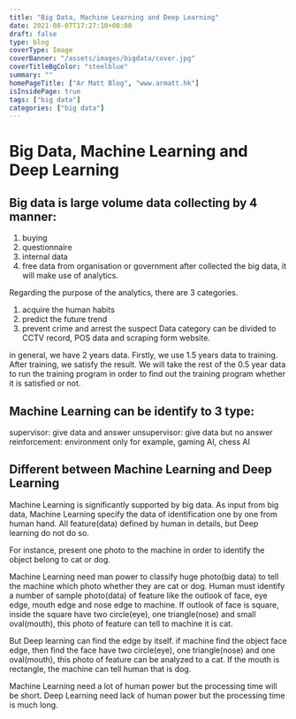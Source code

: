 ```yaml
---
title: "Big Data, Machine Learning and Deep Learning"
date: 2021-08-07T17:27:10+08:00
draft: false
type: blog
coverType: Image
coverBanner: "/assets/images/bigdata/cover.jpg"
coverTitleBgColor: "steelblue"
summary: ""
homePageTitle: ["Ar Matt Blog", "www.armatt.hk"]
isInsidePage: true
tags: ["big data"]
categories: ["big data"]
---
```


# Big Data, Machine Learning and Deep Learning
## Big data is large volume data collecting by 4 manner: 

1. buying 
2. questionnaire 
3. internal data 
4. free data from organisation or government 
after collected the big data, it will make use of analytics. 

Regarding the purpose of the analytics, there are 3 categories. 

1. acquire the human habits 
2. predict the future trend 
3. prevent crime and  arrest the suspect 
Data category can be divided to CCTV record, POS data and scraping form website. 

in general, we have 2 years data. Firstly, we use 1.5 years data to training. After training, we satisfy the result. We will take the rest of the 0.5 year data to run the training program in order to find out the training program whether it is satisfied or not.  

## Machine Learning can be identify to 3 type: 

supervisor: give data and answer 
unsupervisor: give data but no answer 
reinforcement:  environment only for example, gaming AI, chess AI 

## Different between Machine Learning and Deep Learning 

Machine Learning is significantly supported by big data. As input from big data, Machine Learning specify the data of identification one by one from human hand. All feature(data) defined by human in details, but Deep learning do not do so. 

For instance, present one photo to the machine in order to identify the object belong to cat or dog. 

Machine Learning need man power to classify huge photo(big data) to tell the machine which photo whether they are cat or dog. Human must identify a number of sample photo(data) of feature like the outlook of face, eye edge, mouth edge and nose edge to machine. If outlook of face is square, inside the square have two circle(eye), one triangle(nose) and small oval(mouth), this photo of feature can tell to machine it is cat. 

But Deep learning can find the edge by itself. if machine find the object face edge, then find the face have two circle(eye), one triangle(nose) and one oval(mouth), this photo of feature can be analyzed to a cat. If the mouth is rectangle, the machine can tell human that is dog.

Machine Learning need a lot of human power but the processing time will be short. Deep Learning need lack of human power but the processing time is much long.  